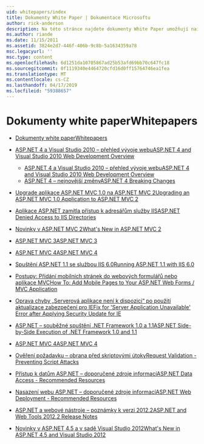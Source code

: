 ```yaml
---
uid: whitepapers/index
title: Dokumenty White Paper | Dokumentace Microsoftu
author: rick-anderson
description: Na této stránce najdete dokumenty White Paper umožňují nainstalovat a nakonfigurovat prostředí ASP.NET a vám pomůžou při psaní zabezpečené, rychlé a flexibilní aplikací ASP.NET.
ms.author: riande
ms.date: 11/15/2011
ms.assetid: 3824e2d7-446f-406b-9c8b-5a1634359a78
msc.legacyurl: ''
msc.type: content
ms.openlocfilehash: 6d1251da10705867ad25b53afd69bb70c647fc18
ms.sourcegitcommit: 0f1119340e4464720cfd16d0ff15764746ea1fea
ms.translationtype: MT
ms.contentlocale: cs-CZ
ms.lasthandoff: 04/17/2019
ms.locfileid: "59388657"
---
```

# <a name="whitepapers"></a><span data-ttu-id="27a6c-103">Dokumenty white paper</span><span class="sxs-lookup"><span data-stu-id="27a6c-103">Whitepapers</span></span>

- [<span data-ttu-id="27a6c-104">Dokumenty white paper</span><span class="sxs-lookup"><span data-stu-id="27a6c-104">Whitepapers</span></span>](overview.md)
- [<span data-ttu-id="27a6c-105">ASP.NET 4 a Visual Studio 2010 – přehled vývoje webu</span><span class="sxs-lookup"><span data-stu-id="27a6c-105">ASP.NET 4 and Visual Studio 2010 Web Development Overview</span></span>](aspnet4/index.md)

    - [<span data-ttu-id="27a6c-106">ASP.NET 4 a Visual Studio 2010 – přehled vývoje webu</span><span class="sxs-lookup"><span data-stu-id="27a6c-106">ASP.NET 4 and Visual Studio 2010 Web Development Overview</span></span>](aspnet4/overview.md)
    - [<span data-ttu-id="27a6c-107">ASP.NET 4 – nejnovější změny</span><span class="sxs-lookup"><span data-stu-id="27a6c-107">ASP.NET 4 Breaking Changes</span></span>](aspnet4/breaking-changes.md)
- [<span data-ttu-id="27a6c-108">Upgrade aplikace ASP.NET MVC 1.0 na ASP.NET MVC 2</span><span class="sxs-lookup"><span data-stu-id="27a6c-108">Upgrading an ASP.NET MVC 1.0 Application to ASP.NET MVC 2</span></span>](aspnet-mvc2-upgrade-notes.md)
- [<span data-ttu-id="27a6c-109">Aplikace ASP.NET zamítla přístup k adresářům služby IIS</span><span class="sxs-lookup"><span data-stu-id="27a6c-109">ASP.NET Denied Access to IIS Directories</span></span>](denied-access-to-iis-directories.md)
- [<span data-ttu-id="27a6c-110">Novinky v ASP.NET MVC 2</span><span class="sxs-lookup"><span data-stu-id="27a6c-110">What's New in ASP.NET MVC 2</span></span>](what-is-new-in-aspnet-mvc.md)
- [<span data-ttu-id="27a6c-111">ASP.NET MVC 3</span><span class="sxs-lookup"><span data-stu-id="27a6c-111">ASP.NET MVC 3</span></span>](mvc3-release-notes.md)
- [<span data-ttu-id="27a6c-112">ASP.NET MVC 4</span><span class="sxs-lookup"><span data-stu-id="27a6c-112">ASP.NET MVC 4</span></span>](mvc4-beta-release-notes.md)
- [<span data-ttu-id="27a6c-113">Spuštění ASP.NET 1.1 se službou IIS 6.0</span><span class="sxs-lookup"><span data-stu-id="27a6c-113">Running ASP.NET 1.1 with IIS 6.0</span></span>](aspnet-and-iis6.md)
- [<span data-ttu-id="27a6c-114">Postupy: Přidání mobilních stránek do webových formulářů nebo aplikace MVC</span><span class="sxs-lookup"><span data-stu-id="27a6c-114">How To: Add Mobile Pages to Your ASP.NET Web Forms / MVC Application</span></span>](add-mobile-pages-to-your-aspnet-web-forms-mvc-application.md)
- [<span data-ttu-id="27a6c-115">Oprava chyby „Serverová aplikace není k dispozici“ po použití aktualizace zabezpečení pro IE</span><span class="sxs-lookup"><span data-stu-id="27a6c-115">Fix for 'Server Application Unavailable' Error after Applying Security Update for IE</span></span>](ms03-32-issue.md)
- [<span data-ttu-id="27a6c-116">ASP.NET – souběžné spuštění .NET Framework 1.0 a 1.1</span><span class="sxs-lookup"><span data-stu-id="27a6c-116">ASP.NET Side-by-Side Execution of .NET Framework 1.0 and 1.1</span></span>](side-by-side-with-10.md)
- [<span data-ttu-id="27a6c-117">ASP.NET MVC 4</span><span class="sxs-lookup"><span data-stu-id="27a6c-117">ASP.NET MVC 4</span></span>](mvc4-release-notes.md)
- [<span data-ttu-id="27a6c-118">Ověření požadavku – obrana před skriptovými útoky</span><span class="sxs-lookup"><span data-stu-id="27a6c-118">Request Validation - Preventing Script Attacks</span></span>](request-validation.md)
- [<span data-ttu-id="27a6c-119">Přístup k datům ASP.NET – doporučené zdroje informací</span><span class="sxs-lookup"><span data-stu-id="27a6c-119">ASP.NET Data Access - Recommended Resources</span></span>](aspnet-data-access-content-map.md)
- [<span data-ttu-id="27a6c-120">Nasazení webu ASP.NET – doporučené zdroje informací</span><span class="sxs-lookup"><span data-stu-id="27a6c-120">ASP.NET Web Deployment - Recommended Resources</span></span>](aspnet-web-deployment-content-map.md)
- [<span data-ttu-id="27a6c-121">ASP.NET a webové nástroje – poznámky k verzi 2012.2</span><span class="sxs-lookup"><span data-stu-id="27a6c-121">ASP.NET and Web Tools 2012.2 Release Notes</span></span>](aspnet-and-web-tools-20122-release-notes.md)
- [<span data-ttu-id="27a6c-122">Novinky v ASP.NET 4.5 a v sadě Visual Studio 2012</span><span class="sxs-lookup"><span data-stu-id="27a6c-122">What's New in ASP.NET 4.5 and Visual Studio 2012</span></span>](whats-new-in-aspnet-45-and-visual-studio-2012.md)
